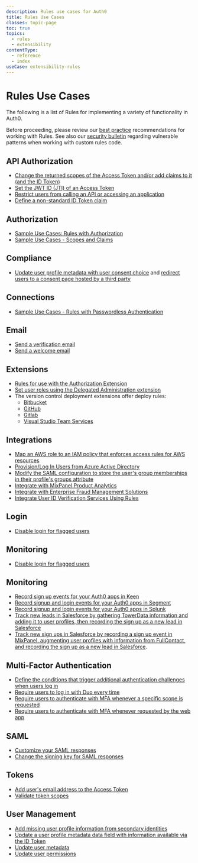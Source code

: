 ```yaml
---
description: Rules use cases for Auth0
title: Rules Use Cases
classes: topic-page
toc: true
topics:
  - rules
  - extensibility
contentType:
  - reference
  - index
useCase: extensibility-rules
---
```


<div class="topic-page-header">
  <div data-name="example" class="topic-page-badge"></div>
  <h1>Rules Use Cases</h1>
  <p>The following is a list of Rules for implementing a variety of functionality in Auth0.</p>
  <p>Before proceeding, please review our <a href="/best-practices/rules">best practice</a> recommendations for working with Rules. See also our <a href="/security/bulletins/2019-01-10_rules">security bulletin</a> regarding vulnerable patterns when working with custom rules code.</p>
</div>

<h2>API Authorization</h2>

<ul class="topic-links">
    <li>
        <i class="icon icon-budicon-715"></i><a href="/flows/guides/auth-code/includes/sample-use-cases-call-api#customize-tokens">Change the returned scopes of the Access Token and/or add claims to it (and the ID Token)</a>
    </li>
    <li>
        <i class="icon icon-budicon-715"></i><a href="/api-auth/blacklists-vs-grants#blacklists">Set the JWT ID (JTI) of an Access Token</a>
    </li>
    <li>
        <i class="icon icon-budicon-715"></i><a href="/api-auth/restrict-access-api">Restrict users from calling an API or accessing an application</a>
    </li>
    <li>
        <i class="icon icon-budicon-715"></i><a href="/api-auth/tutorials/adoption/scope-custom-claims#custom-claims">Define a non-standard ID Token claim</a>
    </li>
</ul>

<h2>Authorization</h2>

<ul class="topic-links">
    <li>
        <i class="icon icon-budicon-715"></i><a href="/authorization/concepts/sample-use-cases-rules">Sample Use Cases: Rules with Authorization</a>
    </li>
    <li>
        <i class="icon icon-budicon-715"></i><a href="/scopes/current/sample-use-cases">Sample Use Cases - Scopes and Claims</a>
    </li>
</ul>

<h2>Compliance</h2>

<ul class="topic-links">
    <li>
        <i class="icon icon-budicon-715"></i><a href="/compliance/gdpr/features-aiding-compliance/user-consent/track-consent-with-lock#option-1-display-terms-conditions-link">Update user profile metadata with user consent choice</a> and <a href="/compliance/gdpr/features-aiding-compliance/user-consent/track-consent-with-lock#option-3-redirect-to-another-page">redirect users to a consent page hosted by a third party</a>
    </li>
</ul>

<h2>Connections</h2>

<ul class="topic-links">
    <li>
        <i class="icon icon-budicon-715"></i><a href="/connections/passwordless/concepts/sample-use-cases-rules">Sample Use Cases - Rules with Passwordless Authentication</a>
    </li>
</ul>

<h2>Email</h2>

<ul class="topic-links">
    <li>
        <i class="icon icon-budicon-715"></i><a href="/email/custom#verification-email">Send a verification email</a>
    </li>
    <li>
        <i class="icon icon-budicon-715"></i><a href="/email/custom#welcome-email">Send a welcome email</a>
    </li>
</ul>

<h2>Extensions</h2>

<ul class="topic-links">
    <li>
        <i class="icon icon-budicon-715"></i><a href="/extensions/authorization-extension/v2/rules">Rules for use with the Authorization Extension</a>
    </li>
    <li>
        <i class="icon icon-budicon-715"></i><a href="/extensions/delegated-admin/v3#set-user-roles-via-rules">Set user roles using the Delegated Administration extension</a>
    </li>
    <li>
        <i class="icon icon-budicon-715"></i> The version control deployment extensions offer deploy rules:
        <ul>
            <li>
                <i class="icon icon-budicon-695"></i><a href="/extensions/bitbucket-deploy#deploy-rules">Bitbucket</a>
            </li>
            <li>
                <i class="icon icon-budicon-695"></i><a href="/extensions/github-deploy#deploy-rules">GitHub</a>
            </li>
            <li>
                <i class="icon icon-budicon-695"></i><a href="/extensions/gitlab-deploy#deploy-rules">Gitlab</a>
            </li>
            <li>
                <i class="icon icon-budicon-695"></i><a href="/extensions/visual-studio-team-services-deploy#deploy-rules">Visual Studio Team Services</a>
            </li>
        </ul>
    </li>
</ul>

<h2>Integrations</h2>

<ul class="topic-links">
    <li>
        <i class="icon icon-budicon-715"></i><a href="/integrations/aws/sso#map-the-aws-role-to-a-user"> Map an AWS role to an IAM policy that enforces access rules for AWS resources</a>
    </li>
    <li>
        <i class="icon icon-budicon-715"></i><a href="/integrations/office-365-custom-provisioning#azure-ad-provisioning-rule">Provision/Log In Users from Azure Active Directory</a>
    </li>
    <li>
        <i class="icon icon-budicon-715"></i><a href="/integrations/sharepoint#authorization">Modify the SAML configuration to store the user's group memberships in their profile's groups attribute</a>
    </li>
    <li>
        <i class="icon icon-budicon-715"></i><a href="/rules/guides/integrate-mixpanel">Integrate with MixPanel Product Analytics</a>
    </li>
    <li>
        <i class="icon icon-budicon-715"></i><a href="/rules/guides/integrate-efm-solutions">Integrate with Enterprise Fraud Management Solutions</a>
    </li>
    <li>
        <i class="icon icon-budicon-715"></i><a href="/rules/guides/integrate-user-id-verification">Integrate User ID Verification Services Using Rules</a>
    </li>
</ul>

<h2>Login</h2>

<ul class="topic-links">
    <li>
        <i class="icon icon-budicon-715"></i><a href="/compliance/gdpr/features-aiding-compliance/user-consent#step-2-disable-login-for-flagged-users">Disable login for flagged users</a>
    </li>
</ul>

<h2>Monitoring</h2>

<ul class="topic-links">
    <li>
        <i class="icon icon-budicon-715"></i><a href="/compliance/gdpr/features-aiding-compliance/user-consent#step-2-disable-login-for-flagged-users">Disable login for flagged users</a>
    </li>
</ul>

<h2>Monitoring</h2>

<ul class="topic-links">
    <li>
        <i class="icon icon-budicon-715"></i><a href="/monitoring/guides/send-events-to-keenio#record-a-sign-up-event-in-keen">Record sign up events for your Auth0 apps in Keen</a>
    </li>
    <li>
        <i class="icon icon-budicon-715"></i><a href="/monitoring/guides/send-events-to-segmentio#2-record-sign-up-and-log-in-events-in-segment">Record signup and login events for your Auth0 apps in Segment</a>
    </li>
    <li>
        <i class="icon icon-budicon-715"></i><a href="/monitoring/guides/send-events-to-splunk#record-sign-up-or-log-in-event-in-splunk">Record signup and login events for your Auth0 apps in Splunk</a>
    </li>
    <li>
        <i class="icon icon-budicon-715"></i><a href="/monitoring/guides/track-leads-salesforce">Track new leads in Salesforce by gathering TowerData information and adding it to user profiles, then recording the sign up as a new lead in Salesforce</a>
    </li>
    <li>
        <i class="icon icon-budicon-715"></i><a href="/monitoring/guides/track-signups-salesforce">Track new sign ups in Salesforce by recording a sign up event in MixPanel, augmenting user profiles with information from FullContact, and recording the sign up as a new lead in Salesforce</a>.
    </li>
</ul>

<h2>Multi-Factor Authentication</h2>

<ul class="topic-links">
    <li>
        <i class="icon icon-budicon-715"></i><a href="/mfa/guides/customize-mfa-universal-login">Define the conditions that trigger additional authentication challenges when users log in</a>
    </li>
    <li>
        <i class="icon icon-budicon-715"></i><a href="/mfa/guides/configure-cisco-duo#mfa-sessions">Require users to log in with Duo every time</a>
    </li>
    <li>
        <i class="icon icon-budicon-715"></i><a href="/mfa/guides/configure-step-up-apis#sample-scenario">Require users to authenticate with MFA whenever a specific scope is requested</a>
    </li>
    <li>
        <i class="icon icon-budicon-715"></i><a href="/mfa/guides/configure-step-up-web-apps#sample-scenario">Require users to authenticate with MFA whenever requested by the web app</a>
    </li>
</ul>

<h2>SAML</h2>

<ul class="topic-links">
    <li>
        <i class="icon icon-budicon-715"></i><a href="/protocols/saml/saml-configuration/saml-assertions#use-rules">Customize your SAML responses</a>
    </li>
    <li>
        <i class="icon icon-budicon-715"></i><a href="/protocols/saml/saml-configuration/special-configuration-scenarios/signing-and-encrypting-saml-requests#change-the-signing-key-for-saml-responses">Change the signing key for SAML responses</a>
    </li>
</ul>

<h2>Tokens</h2>

<ul class="topic-links">
    <li>
        <i class="icon icon-budicon-715"></i><a href="/architecture-scenarios/mobile-api/api-implementation-nodejs#4-determine-the-user-identity">Add user's email address to the Access Token</a>
    </li>
    <li>
        <i class="icon icon-budicon-715"></i><a href="/architecture-scenarios/mobile-api/part-2#create-a-rule-to-validate-token-scopes">Validate token scopes</a>
    </li>
</ul>

<h2>User Management</h2>

<ul class="topic-links">
    <li>
        <i class="icon icon-budicon-715"></i><a href="/users/guides/link-user-accounts#add-missing-information-from-rules">Add missing user profile information from secondary identities</a>
    </li>
    <li>
        <i class="icon icon-budicon-715"></i><a href="/users/guides/change-user-pictures">Update a user profile metadata data field with information available via the ID Token</a>
    </li>
    <li>
        <i class="icon icon-budicon-715"></i><a href="/users/references/user-data-storage-scenario#user-metadata">Update user metadata</a>
    </li>
    <li>
        <i class="icon icon-budicon-715"></i><a href="/users/references/user-data-storage-scenario#user-data-permission-rules">Update user permissions</a>
    </li>
</ul>
